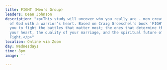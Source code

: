 ```yaml
---
title: FIGHT (Men's Group)
leaders: Dean Johnson
description: "<p>This study will uncover who you really are - men created in the image
  of God with a warrior’s heart. Based on Craig Groeschel’s book ‘FIGHT’ it will equip
  you to fight the battles that matter most; the ones that determine the state of
  your heart, the quality of your marriage, and the spiritual future of your family.
  Fight.</p>"
location: Online via Zoom
day: Wednesdays
time: 8pm
image: ''

---
```


